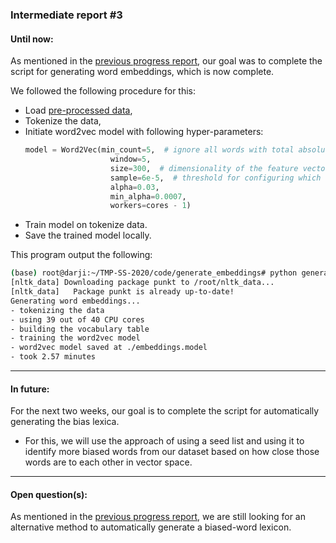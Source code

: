 ### Intermediate report #3

#### Until now:
As mentioned in the [previous progress report](https://github.com/harshildarji/TMP-SS-2020/blob/master/intermediate-reports/intermediate_report_2.md), our goal was to complete the script for generating word embeddings, which is now complete.

We followed the following procedure for this:
- Load [pre-processed data](https://github.com/harshildarji/TMP-SS-2020/blob/master/code/preprocessing/data.csv),
- Tokenize the data,
- Initiate word2vec model with following hyper-parameters:
  ```python
  model = Word2Vec(min_count=5,  # ignore all words with total absolute frequency than this
                     window=5,
                     size=300,  # dimensionality of the feature vectors
                     sample=6e-5,  # threshold for configuring which higher-frequency words are randomly down-sampled
                     alpha=0.03,
                     min_alpha=0.0007,
                     workers=cores - 1)
  ```
- Train model on tokenize data.
- Save the trained model locally.

This program output the following:
```bash
(base) root@darji:~/TMP-SS-2020/code/generate_embeddings# python generate_embeddings.py 
[nltk_data] Downloading package punkt to /root/nltk_data...
[nltk_data]   Package punkt is already up-to-date!
Generating word embeddings...
- tokenizing the data
- using 39 out of 40 CPU cores
- building the vocabulary table
- training the word2vec model
- word2vec model saved at ./embeddings.model
- took 2.57 minutes
```

---
#### In future:
For the next two weeks, our goal is to complete the script for automatically generating the bias lexica.
- For this, we will use the approach of using a seed list and using it to identify more biased words from our dataset based on how close those words are to each other in vector space.

---
#### Open question(s):
As mentioned in the [previous progress report](https://github.com/harshildarji/TMP-SS-2020/blob/master/intermediate-reports/intermediate_report_2.md), we are still looking for an alternative method to automatically generate a biased-word lexicon.
